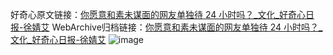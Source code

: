 好奇心原文链接：[你愿意和素未谋面的网友单独待 24 小时吗？_文化_好奇心日报-徐婧艾](https://www.qdaily.com/articles/4674.html)
WebArchive归档链接：[你愿意和素未谋面的网友单独待 24 小时吗？_文化_好奇心日报-徐婧艾](http://web.archive.org/web/20190623162442/https://www.qdaily.com/articles/4674.html)
![image](http://ww3.sinaimg.cn/large/007d5XDply1g3w5nmhptoj30u06qjkjl)